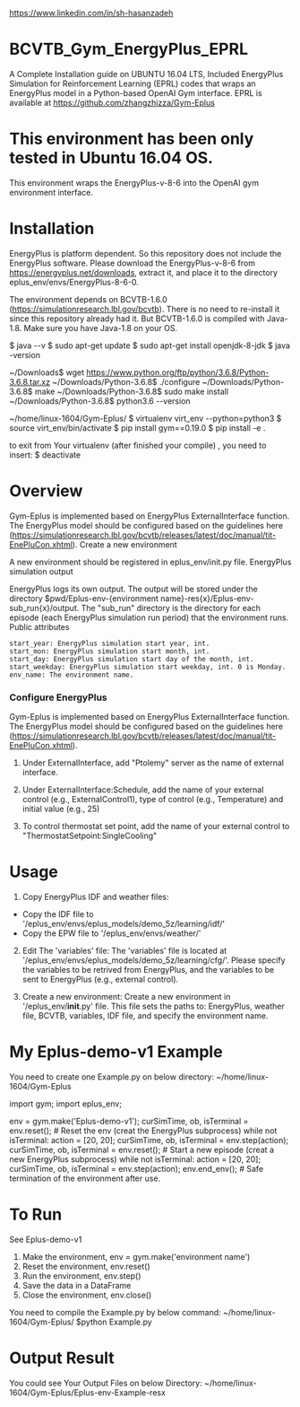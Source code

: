 https://www.linkedin.com/in/sh-hasanzadeh
# BCVTB_Gym_EnergyPlus_EPRL
A Complete Installation guide on UBUNTU 16.04 LTS, Included EnergyPlus Simulation for Reinforcement Learning (EPRL) codes that wraps an EnergyPlus model in a Python-based OpenAI Gym interface.
EPRL is available at https://github.com/zhangzhizza/Gym-Eplus

# This environment has been only tested in Ubuntu 16.04 OS.
This environment wraps the EnergyPlus-v-8-6 into the OpenAI gym environment interface.

# Installation
EnergyPlus is platform dependent. So this repository does not include the EnergyPlus software. Please download the EnergyPlus-v-8-6 from https://energyplus.net/downloads, extract it, and place it to the directory eplus_env/envs/EnergyPlus-8-6-0.

The environment depends on BCVTB-1.6.0 (https://simulationresearch.lbl.gov/bcvtb). There is no need to re-install it since this repository already had it. But BCVTB-1.6.0 is compiled with Java-1.8. Make sure you have Java-1.8 on your OS.

$ java --v
$ sudo apt-get update
$ sudo apt-get install openjdk-8-jdk
$ java -version

~/Downloads$ wget https://www.python.org/ftp/python/3.6.8/Python-3.6.8.tar.xz
~/Downloads/Python-3.6.8$ ./configure
~/Downloads/Python-3.6.8$ make
~/Downloads/Python-3.6.8$ sudo make install
~/Downloads/Python-3.6.8$ python3.6 --version


~/home/linux-1604/Gym-Eplus/
$ virtualenv virt_env --python=python3
$ source virt_env/bin/activate
$ pip install gym==0.19.0
$ pip install -e .

to exit from Your virtualenv (after finished your compile) , you need to insert:
$ deactivate


# Overview

Gym-Eplus is implemented based on EnergyPlus ExternalInterface function. The EnergyPlus model should be configured based on the guidelines here (https://simulationresearch.lbl.gov/bcvtb/releases/latest/doc/manual/tit-EnePluCon.xhtml).
Create a new environment

A new environment should be registered in eplus_env/init.py file.
EnergyPlus simulation output

EnergyPlus logs its own output. The output will be stored under the directory $pwd/Eplus-env-{environment name}-res{x}/Eplus-env-sub_run{x}/output. The "sub_run" directory is the directory for each episode (each EnergyPlus simulation run period) that the environment runs.
Public attributes

    start_year: EnergyPlus simulation start year, int.
    start_mon: EnergyPlus simulation start month, int.
    start_day: EnergyPlus simulation start day of the month, int.
    start_weekday: EnergyPlus simulation start weekday, int. 0 is Monday.
    env_name: The environment name.


### Configure EnergyPlus
Gym-Eplus is implemented based on EnergyPlus ExternalInterface function. The EnergyPlus model should be configured based on the guidelines here (https://simulationresearch.lbl.gov/bcvtb/releases/latest/doc/manual/tit-EnePluCon.xhtml).

1. Under ExternalInterface, add "Ptolemy" server as the name of external interface.

2. Under ExternalInterface:Schedule, add the name of your external control (e.g., ExternalControl1), type of control (e.g., Temperature) and initial value (e.g., 25)

3. To control thermostat set point, add the name of your external control to "ThermostatSetpoint:SingleCooling"


# Usage
1. Copy EnergyPlus IDF and weather files: 
* Copy the IDF file to '/eplus_env/envs/eplus_models/demo_5z/learning/idf/'
* Copy the EPW file to '/eplus_env/envs/weather/'

2. Edit The 'variables' file: 
The 'variables' file is located at '/eplus_env/envs/eplus_models/demo_5z/learning/cfg/'. Please specify the variables to be retrived from EnergyPlus, and the variables to be sent to EnergyPlus (e.g., external control).

3. Create a new environment: Create a new environment in '/eplus_env/__init__.py' file.  This file sets the paths to: EnergyPlus, weather file, BCVTB, variables, IDF file, and specify the environment name.


# My Eplus-demo-v1 Example
You need to create one Example.py on below directory:
~/home/linux-1604/Gym-Eplus


import gym;
import eplus_env;

env = gym.make('Eplus-demo-v1');
curSimTime, ob, isTerminal = env.reset(); # Reset the env (creat the EnergyPlus subprocess)
while not isTerminal:
    action = [20, 20];
    curSimTime, ob, isTerminal = env.step(action);
curSimTime, ob, isTerminal = env.reset(); # Start a new episode (creat a new EnergyPlus subprocess)
while not isTerminal:
    action = [20, 20];
    curSimTime, ob, isTerminal = env.step(action);
env.end_env(); # Safe termination of the environment after use. 

# To Run
See Eplus-demo-v1
1. Make the environment, env = gym.make('environment name')
2. Reset the environment, env.reset()
3. Run the environment, env.step()
4. Save the data in a DataFrame
5. Close the environment, env.close()

You need to compile the Example.py by below command:
~/home/linux-1604/Gym-Eplus/
$python Example.py

# Output Result
 You could see Your Output Files on below Directory:
 ~/home/linux-1604/Gym-Eplus/Eplus-env-Example-resx


